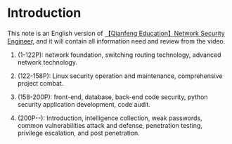 # Introduction

This note is an English version of [【Qianfeng Education】Network Security Engineer](https://www.bilibili.com/video/BV1i7411G7vm), and it will contain all information need and review from the video.

1. (1-122P): network foundation, switching routing technology, advanced network technology.

2. (122-158P): Linux security operation and maintenance, comprehensive project combat.

3. (158-200P): front-end, database, back-end code security, python security application development, code audit.

4. (200P--): Introduction, intelligence collection, weak passwords, common vulnerabilities attack and defense, penetration testing, privilege escalation, and post penetration.
